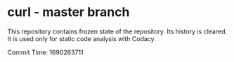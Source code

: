 # curl - master branch

This repository contains frozen state of the repository.
Its history is cleared. It is used only for static code
analysis with Codacy.

Commit Time: 1690263711
